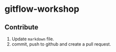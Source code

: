 # gitflow-workshop

## Contribute

1. Update `markdown` file.
2. commit, push to github and create a pull request.
